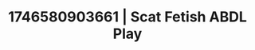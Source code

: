 ---
categories:
- Intimate storytelling
- Nerdy seduction
- Kinky dreams
- AI-generated
- Sensual teasing
- Pleasure mapping
- ASMR
- Cosplay
image: /assets/images/1746580903661.jpg
layout: post
seo:
  description: Featured content with premium Scat Fetish, ABDL Play. HD images available.
  keywords: Scat Fetish, ABDL Play
  og_image: /assets/images/1746580903661.jpg
  schema_type: VisualArtwork
tags:
- ABDL Play
- '#1746580903661'
- Scat Fetish
title: 1746580903661 | Scat Fetish ABDL Play
---